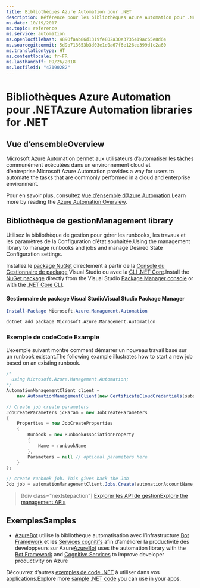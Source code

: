 ```yaml
---
title: Bibliothèques Azure Automation pour .NET
description: Référence pour les bibliothèques Azure Automation pour .NET
ms.date: 10/19/2017
ms.topic: reference
ms.service: automation
ms.openlocfilehash: 4890faab86d1319fe802a30e3735419ac65e8d64
ms.sourcegitcommit: 5d9b713653b3d03e1d0a67f6e126ee399d1c2a60
ms.translationtype: HT
ms.contentlocale: fr-FR
ms.lasthandoff: 09/26/2018
ms.locfileid: "47190282"
---
```

# <a name="azure-automation-libraries-for-net"></a><span data-ttu-id="7b1b2-103">Bibliothèques Azure Automation pour .NET</span><span class="sxs-lookup"><span data-stu-id="7b1b2-103">Azure Automation libraries for .NET</span></span>

## <a name="overview"></a><span data-ttu-id="7b1b2-104">Vue d’ensemble</span><span class="sxs-lookup"><span data-stu-id="7b1b2-104">Overview</span></span>

<span data-ttu-id="7b1b2-105">Microsoft Azure Automation permet aux utilisateurs d’automatiser les tâches communément exécutées dans un environnement cloud et d’entreprise.</span><span class="sxs-lookup"><span data-stu-id="7b1b2-105">Microsoft Azure Automation provides a way for users to automate the tasks that are commonly performed in a cloud and enterprise environment.</span></span> 

<span data-ttu-id="7b1b2-106">Pour en savoir plus, consultez [Vue d’ensemble d’Azure Automation](/azure/automation/automation-intro).</span><span class="sxs-lookup"><span data-stu-id="7b1b2-106">Learn more by reading the [Azure Automation Overview](/azure/automation/automation-intro).</span></span>

## <a name="management-library"></a><span data-ttu-id="7b1b2-107">Bibliothèque de gestion</span><span class="sxs-lookup"><span data-stu-id="7b1b2-107">Management library</span></span>

<span data-ttu-id="7b1b2-108">Utilisez la bibliothèque de gestion pour gérer les runbooks, les travaux et les paramètres de la Configuration d’état souhaitée.</span><span class="sxs-lookup"><span data-stu-id="7b1b2-108">Using the management library to manage runbooks and jobs and manage Desired State Configuration settings.</span></span>

<span data-ttu-id="7b1b2-109">Installez le [package NuGet](https://www.nuget.org/packages/Microsoft.Azure.Management.Automation) directement à partir de la [Console du Gestionnaire de package][PackageManager] Visual Studio ou avec la [CLI .NET Core][DotNetCLI].</span><span class="sxs-lookup"><span data-stu-id="7b1b2-109">Install the [NuGet package](https://www.nuget.org/packages/Microsoft.Azure.Management.Automation) directly from the Visual Studio [Package Manager console][PackageManager] or with the [.NET Core CLI][DotNetCLI].</span></span>

#### <a name="visual-studio-package-manager"></a><span data-ttu-id="7b1b2-110">Gestionnaire de package Visual Studio</span><span class="sxs-lookup"><span data-stu-id="7b1b2-110">Visual Studio Package Manager</span></span>

```powershell
Install-Package Microsoft.Azure.Management.Automation
```

```bash
dotnet add package Microsoft.Azure.Management.Automation
```

### <a name="code-example"></a><span data-ttu-id="7b1b2-111">Exemple de code</span><span class="sxs-lookup"><span data-stu-id="7b1b2-111">Code Example</span></span>

<span data-ttu-id="7b1b2-112">L’exemple suivant montre comment démarrer un nouveau travail basé sur un runbook existant.</span><span class="sxs-lookup"><span data-stu-id="7b1b2-112">The following example illustrates how to start a new job based on an existing runbook.</span></span>

```csharp
/*
  using Microsoft.Azure.Management.Automation;
*/
AutomationManagementClient client =
    new AutomationManagementClient(new CertificateCloudCredentials(subscriptionId, cert));

// Create job create parameters
JobCreateParameters jcParam = new JobCreateParameters
{
    Properties = new JobCreateProperties
    {
        Runbook = new RunbookAssociationProperty
        {
            Name = runbookName
        },
        Parameters = null // optional parameters here
    }
};

// create runbook job. This gives back the Job
Job job = automationManagementClient.Jobs.Create(automationAccountName, jcParam).Job;
```

> [!div class="nextstepaction"]
> [<span data-ttu-id="7b1b2-113">Explorer les API de gestion</span><span class="sxs-lookup"><span data-stu-id="7b1b2-113">Explore the management APIs</span></span>](/dotnet/api/overview/azure/automation/management)

## <a name="samples"></a><span data-ttu-id="7b1b2-114">Exemples</span><span class="sxs-lookup"><span data-stu-id="7b1b2-114">Samples</span></span>

* <span data-ttu-id="7b1b2-115">[AzureBot](https://github.com/Microsoft/AzureBot) utilise la bibliothèque automatisation avec l’infrastructure [Bot Framework](https://docs.microsoft.com/bot-framework/) et les [Services cognitifs](/cognitive-services) afin d’améliorer la productivité des développeurs sur Azure</span><span class="sxs-lookup"><span data-stu-id="7b1b2-115">[AzureBot](https://github.com/Microsoft/AzureBot) uses the automation library with the [Bot Framework](https://docs.microsoft.com/bot-framework/) and [Cognitive Services](/cognitive-services) to improve developer productivity on Azure</span></span>

<span data-ttu-id="7b1b2-116">Découvrez d’autres [exemples de code .NET](https://azure.microsoft.com/resources/samples/?platform=dotnet) à utiliser dans vos applications.</span><span class="sxs-lookup"><span data-stu-id="7b1b2-116">Explore more [sample .NET code](https://azure.microsoft.com/resources/samples/?platform=dotnet) you can use in your apps.</span></span>

[PackageManager]: https://docs.microsoft.com/nuget/tools/package-manager-console
[DotNetCLI]: https://docs.microsoft.com/dotnet/core/tools/dotnet-add-package
